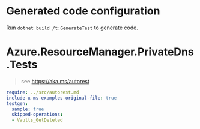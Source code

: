 # Generated code configuration

Run `dotnet build /t:GenerateTest` to generate code.

# Azure.ResourceManager.PrivateDns.Tests

> see https://aka.ms/autorest
``` yaml
require: ../src/autorest.md
include-x-ms-examples-original-file: true
testgen:
  sample: true
  skipped-operations:
  - Vaults_GetDeleted
```
